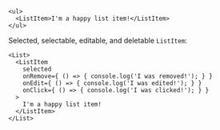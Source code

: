 ```
<ul>
  <ListItem>I'm a happy list item!</ListItem>
</ul>
```

Selected, selectable, editable, and deletable `ListItem`:
```
<List>
  <ListItem
    selected
    onRemove={ () => { console.log('I was removed!'); } }
    onEdit={ () => { console.log('I was edited!'); } }
    onClick={ () => { console.log('I was clicked!'); } }
  >
    I'm a happy list item!
  </ListItem>
</List>
```
